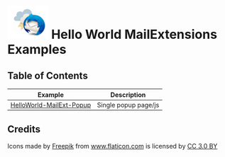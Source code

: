 # ![Thunderstorm icon] Hello World MailExtensions Examples

## Table of Contents

| Example         | Description |
| --------------- | ----------- |
| [HelloWorld-MailExt-Popup][HelloWorld-Popup]      |  Single popup page/js  |



## Credits
<div>Icons made by <a href="https://www.freepik.com/" title="Freepik">Freepik</a> from <a href="https://www.flaticon.com/" 			    title="Flaticon">www.flaticon.com</a> is licensed by <a href="http://creativecommons.org/licenses/by/3.0/" 			    title="Creative Commons BY 3.0" target="_blank">CC 3.0 BY</a></div>

[Thunderstorm icon]:/rep-resources/images/thunderstorm.png
[HelloWorld-Popup]:/examples/HelloWorlds/HelloWorld-MailExt-Popup
  